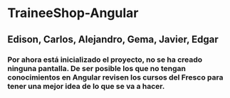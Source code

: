 # TraineeShop-Angular
## Edison, Carlos, Alejandro, Gema, Javier, Edgar

### Por ahora está inicializado el proyecto, no se ha creado ninguna pantalla. De ser posible los que no tengan conocimientos en Angular revisen los cursos del Fresco para tener una mejor idea de lo que se va a hacer.
